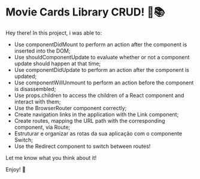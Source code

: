 # Movie Cards Library CRUD! 🎥📚

Hey there!
In this project, i was able to:

<ul> 
  <li>Use componentDidMount to perform an action after the component is inserted into the DOM;</li>
  <li>Use shouldComponentUpdate to evaluate whether or not a component update should happen at that time;</li>
  <li>Use componentDidUpdate to perform an action after the component is updated;</li>
  <li>Use componentWillUnmount to perform an action before the component is disassembled;</li>
  <li>Use props.children to access the children of a React component and interact with them;</li>
  <li>Use the BrowserRouter component correctly;</li>
  <li>Create navigation links in the application with the Link component;</li>
  <li>Create routes, mapping the URL path with the corresponding component, via Route;</li>
  <li>Estruturar e organizar as rotas da sua aplicação com o componente Switch;</li>
  <li>Use the Redirect component to switch between routes!</li>
</ul>

Let me know what you think about it!

Enjoy! 👋
